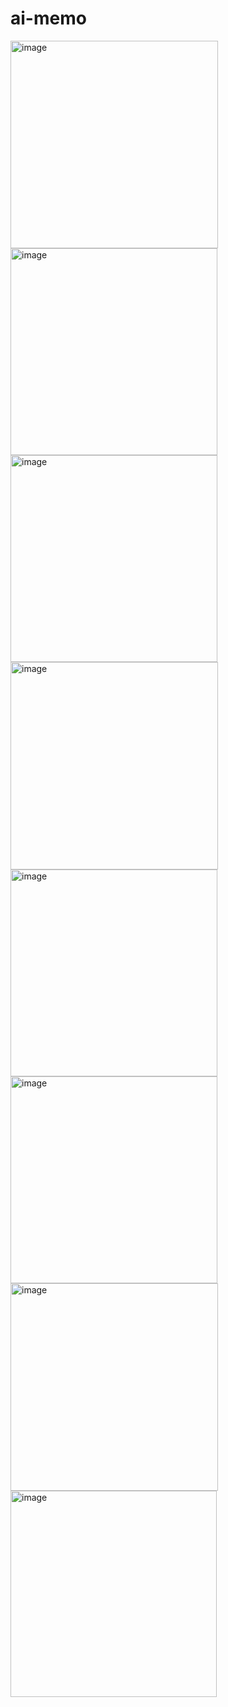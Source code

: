 # ai-memo

<img width="332" alt="image" src="https://github.com/user-attachments/assets/e091a082-0fe6-48e3-ba4b-bc376ed9bf50">

<img width="331" alt="image" src="https://github.com/user-attachments/assets/a2a5db4e-f1f0-4ca6-bf3b-de4b0135bc4f">

<img width="331" alt="image" src="https://github.com/user-attachments/assets/5c27e1c2-6767-4d89-96e1-b8e1fbc2762f">

<img width="332" alt="image" src="https://github.com/user-attachments/assets/f2bd219a-2618-442b-8a61-6ca65ec4b366">

<img width="331" alt="image" src="https://github.com/user-attachments/assets/f546aafb-afee-4594-8d5c-21d678ea049f">

<img width="331" alt="image" src="https://github.com/user-attachments/assets/d3e07393-0b87-4206-976a-821ca518de0c">

<img width="332" alt="image" src="https://github.com/user-attachments/assets/0fafdf5d-e7dc-42d8-95df-7a87f451fcba">

<img width="330" alt="image" src="https://github.com/user-attachments/assets/07f57c91-0878-42f8-b497-cbde075bc549">

